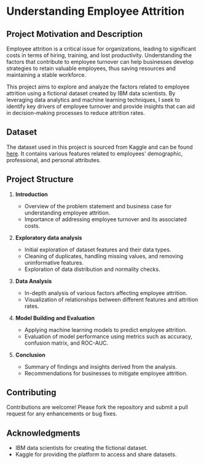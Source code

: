# Understanding Employee Attrition

## Project Motivation and Description

Employee attrition is a critical issue for organizations, leading to significant costs in terms of hiring, training, and lost productivity. Understanding the factors that contribute to employee turnover can help businesses develop strategies to retain valuable employees, thus saving resources and maintaining a stable workforce.

This project aims to explore and analyze the factors related to employee attrition using a fictional dataset created by IBM data scientists. By leveraging data analytics and machine learning techniques, I seek to identify key drivers of employee turnover and provide insights that can aid in decision-making processes to reduce attrition rates.

## Dataset

The dataset used in this project is sourced from Kaggle and can be found [here](https://www.kaggle.com/datasets/pavansubhasht/ibm-hr-analytics-attrition-dataset/data). It contains various features related to employees' demographic, professional, and personal attributes.

## Project Structure

1. **Introduction**
    - Overview of the problem statement and business case for understanding employee attrition.
    - Importance of addressing employee turnover and its associated costs.

2. **Exploratory data analysis**
    - Initial exploration of dataset features and their data types.
    - Cleaning of duplicates, handling missing values, and removing uninformative features.
    - Exploration of data distribution and normality checks.

3. **Data Analysis**
    - In-depth analysis of various factors affecting employee attrition.
    - Visualization of relationships between different features and attrition rates.

4. **Model Building and Evaluation**
    - Applying machine learning models to predict employee attrition.
    - Evaluation of model performance using metrics such as accuracy, confusion matrix, and ROC-AUC.

5. **Conclusion**
    - Summary of findings and insights derived from the analysis.
    - Recommendations for businesses to mitigate employee attrition.


## Contributing

Contributions are welcome! Please fork the repository and submit a pull request for any enhancements or bug fixes.


## Acknowledgments

- IBM data scientists for creating the fictional dataset.
- Kaggle for providing the platform to access and share datasets.

